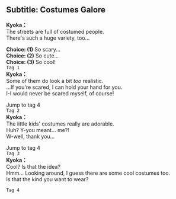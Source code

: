 # 

  
## Subtitle: Costumes Galore
  
**Kyoka：**  
The streets are full of costumed people.  
There's such a huge variety, too...  
  
**Choice: (1)**  So scary...  
**Choice: (2)**  So cute...  
**Choice: (3)**  So cool!  
`Tag 1`  
**Kyoka：**  
Some of them do look a bit *too* realistic.  
...If you're scared, I can hold your hand for you.  
I-I would never be scared myself, of course!  
  
Jump to tag 4  
`Tag 2`  
**Kyoka：**  
The little kids' costumes really are adorable.  
Huh? Y-you meant... me?!  
W-well, thank you...  
  
Jump to tag 4  
`Tag 3`  
**Kyoka：**  
Cool? Is that the idea?  
Hmm... Looking around, I guess there are some cool costumes too.  
Is that the kind you want to wear?  
  
`Tag 4`  
